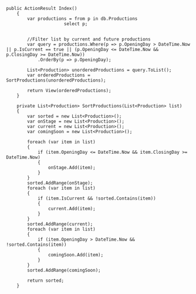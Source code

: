 	public ActionResult Index()
        {
            var productions = from p in db.Productions
                          select p;


            //Filter list by current and future productions
            var query = productions.Where(p => p.OpeningDay > DateTime.Now || p.IsCurrent == true || (p.OpeningDay <= DateTime.Now && p.ClosingDay >= DateTime.Now))
                .OrderBy(p => p.OpeningDay);

            List<Production> unorderedProductions = query.ToList();
            var orderedProductions = SortProductions(unorderedProductions);

            return View(orderedProductions);
        }

        private List<Production> SortProductions(List<Production> list)
        {
            var sorted = new List<Production>();
            var onStage = new List<Production>();
            var current = new List<Production>();
            var comingSoon = new List<Production>();

            foreach (var item in list)
            {
                if (item.OpeningDay <= DateTime.Now && item.ClosingDay >= DateTime.Now)
                {
                    onStage.Add(item);
                }
            }
            sorted.AddRange(onStage);
            foreach (var item in list)
            {
                if (item.IsCurrent && !sorted.Contains(item))
                {
                    current.Add(item);
                }
            }
            sorted.AddRange(current);
            foreach (var item in list)
            {
                if (item.OpeningDay > DateTime.Now && !sorted.Contains(item))
                {
                    comingSoon.Add(item);
                }
            }
            sorted.AddRange(comingSoon);

            return sorted;
        }
